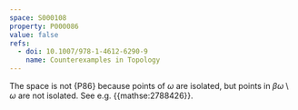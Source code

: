 ```yaml
---
space: S000108
property: P000086
value: false
refs:
  - doi: 10.1007/978-1-4612-6290-9
    name: Counterexamples in Topology
---
```


The space is not {P86} because points of
$\omega$ are isolated, but points in $\beta\omega\setminus\omega$
are not isolated. See e.g. {{mathse:2788426}}.
